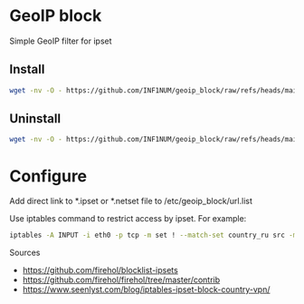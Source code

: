 # GeoIP block
Simple GeoIP filter for ipset

## Install
```bash
wget -nv -O - https://github.com/INF1NUM/geoip_block/raw/refs/heads/main/install.sh | bash
```

## Uninstall
```bash
wget -nv -O - https://github.com/INF1NUM/geoip_block/raw/refs/heads/main/uninstall.sh | bash
```

# Configure
Add direct link to *.ipset or *.netset file to /etc/geoip_block/url.list

Use iptables command to restrict access by ipset.
For example:
```bash
iptables -A INPUT -i eth0 -p tcp -m set ! --match-set country_ru src -m tcp --dport 22 -j DROP
```

Sources
- https://github.com/firehol/blocklist-ipsets
- https://github.com/firehol/firehol/tree/master/contrib
- https://www.seenlyst.com/blog/iptables-ipset-block-country-vpn/
